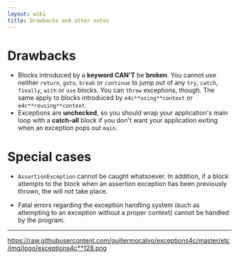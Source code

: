 ```yaml
---
layout: wiki
title: Drawbacks and other notes
---
```


# Drawbacks

 - Blocks introduced by a **keyword** **CAN'T** be **broken**. You cannot use neither `return`, `goto`, `break` or `continue` to jump out of any `try`, `catch`, `finally`, `with` or `use` blocks. You can `throw` exceptions, though. The same apply to blocks introduced by `e4c**using**context` or `e4c**reusing**context`.
 - Exceptions are **unchecked**, so you should wrap your application's main loop with a **catch-all** block if you don't want your application exiting when an exception pops out `main`.

# Special cases

 - `AssertionException` cannot be caught whatsoever. In addition, if a <finally> block attempts to <retry> the block when an assertion exception has been previously thrown, the <retry> will not take place.

 - Fatal errors regarding the exception handling system (such as attempting to <throw> an exception without a proper context) cannot be handled by the program.

----

<https://raw.githubusercontent.com/guillermocalvo/exceptions4c/master/etc/img/logo/exceptions4c**128.png>

